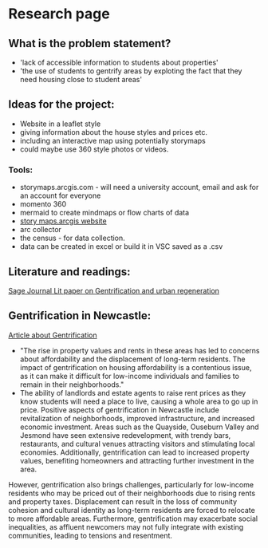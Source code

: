 # Research page 

## What is the problem statement?
- 'lack of accessible information to students about properties' 
- 'the use of students to gentrify areas by exploting the fact that they need housing close to student areas'

## Ideas for the project: 
- Website in a leaflet style 
- giving information about the house styles and prices etc. 
- including an interactive map using potentially storymaps
- could maybe use 360 style photos or videos. 

### Tools:
- storymaps.arcgis.com - will need a university account, email and ask for an account for everyone
- momento 360
- mermaid to create mindmaps or flow charts of data
- [story maps.arcgis website](https://storymaps.arcgis.com/)
- arc collector 
- the census - for data collection. 
- data can be created in excel or build it in VSC saved as a .csv 

## Literature and readings: 
[Sage Journal Lit paper on Gentrification and urban regeneration](https://journals.sagepub.com/doi/10.1080/0042098032000136110)



## Gentrification in Newcastle:
[Article about Gentrification](https://newcastle.ltd/the-gentrification-and-urban-development-of-newcastle-upon-tyne/)
- "The rise in property values and rents in these areas has led to concerns about affordability and the displacement of long-term residents. The impact of gentrification on housing affordability is a contentious issue, as it can make it difficult for low-income individuals and families to remain in their neighborhoods." 
- The ability of landlords and estate agents to raise rent prices as they know students will need a place to live, causing a whole area to go up in price. 
Positive aspects of gentrification in Newcastle include revitalization of neighborhoods, improved infrastructure, and increased economic investment. Areas such as the Quayside, Ouseburn Valley and Jesmond have seen extensive redevelopment, with trendy bars, restaurants, and cultural venues attracting visitors and stimulating local economies. Additionally, gentrification can lead to increased property values, benefiting homeowners and attracting further investment in the area.​

However, gentrification also brings challenges, particularly for low-income residents who may be priced out of their neighborhoods due to rising rents and property taxes. Displacement can result in the loss of community cohesion and cultural identity as long-term residents are forced to relocate to more affordable areas. Furthermore, gentrification may exacerbate social inequalities, as affluent newcomers may not fully integrate with existing communities, leading to tensions and resentment. 